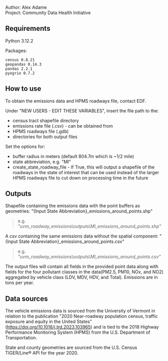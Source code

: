 Author: Alex Adame  
Project: Community Data Health Initiative
## Requirements
Python 3.12.2

Packages:

    census 0.8.21
    geopandas 0.14.3
    pandas 2.2.1
    pyogrio 0.7.2

## How to use
To obtain the emissions data and HPMS roadways file, contact EDF.

Under "NEW USERS - EDIT THESE VARIABLES", insert the file path to the:
- census tract shapefile directory
- emissions rate file (.csv) - can be obtained from 
- HPMS roadways file (.gdb)
- directories for both output files

Set the options for:
- buffer radius in meters (default 804.7m which is ~1/2 mile)
- state abbreviation, e.g. "MI"
- create_state_roadway_file - If True, this will output a shapefile of the roadways in the state of interest that can be used instead of the larger HPMS roadways file to cut down on processing time in the future

## Outputs
Shapefile containing the emissions data with the point buffers as geometries: "{Input State Abbreviation}_emissions_around_points.shp"
>e.g. *"uvm_roadway_emissions\outputs\MI_emissions_around_points.shp"* 

A csv containing the same emissions data without the spatial component: "{Input State Abbreviation}_emissions_around_points.csv"
>e.g. *"uvm_roadway_emissions\outputs\MI_emissions_around_points.csv"*

The output files will contain all fields in the provided point data along with fields for the four pollutant classes in the data(PM2.5, PM10, NOx, and NO2) aggregated by vehicle class (LDV, MDV, HDV, and Total). Emissions are in tons per year.

## Data sources
The vehicle emissions data is sourced from the University of Vermont in relation to the publication "2020 Near-roadway population census, traffic exposure and equity in the United States" (https://doi.org/10.1016/j.trd.2023.103965) and is tied to the 2018 Highway Performance Monitoring System (HPMS) from the U.S. Department of Transportation. 

State and county geometries are sourced from the U.S. Census TIGER/Line® API for the year 2020.
